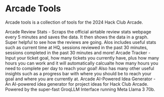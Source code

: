 # Arcade Tools

Arcade tools is a collection of tools for the 2024 Hack Club Arcade.

Arcade Review Stats - Scraps the official airtable review stats webpage every 5 minutes and saves the data. It then shows the data in a graph. Super helpful to see how the reviews are going. Alos includes useful stats such as current time at HQ, sessions reviewed in the past 30 minutes, sessions completed in the past 30 minutes and more!
Arcade Tracker - Input your ticket goal, how many tickets you currently have, plus how many hours you can work and it will automatically calcualte how many hours you need to complete per day to reach your goal! Also has many other useful insights such as a progress bar with where you should be to reach your goal and where you are currently at.
Arcade AI-Powered Idea Generator - An AI-powered idea generator for project ideas for Hack Club Arcade. Powered by the super-fast GroqLLM Interface running Meta Llama 3 70b.
